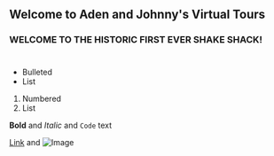 ## Welcome to Aden and Johnny's Virtual Tours

### WELCOME TO THE HISTORIC FIRST EVER SHAKE SHACK!


# 
#

- Bulleted
- List

1. Numbered
2. List

**Bold** and _Italic_ and `Code` text

[Link](url) and ![Image](src)
